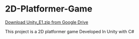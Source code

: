 # 2D-Platformer-Game

[Download Unity_E1.zip from Google Drive](https://drive.google.com/file/d/1obcPOnZUDN3pU8LxLYWsA8PfsnQRPLJP/view?usp=sharing)

This project is a 2D platformer game Developed In Unity with C#
